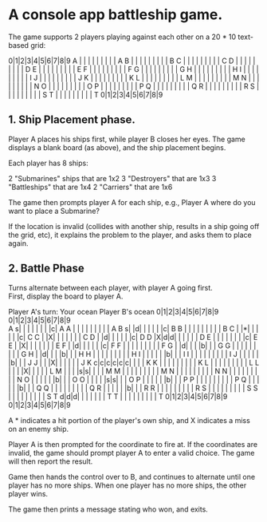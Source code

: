 # A console app battleship game.

The game supports 2 players playing against each other on a 20 * 10 text-based grid:

  0|1|2|3|4|5|6|7|8|9
A  | | | | | | | | |  A
B  | | | | | | | | |  B
C  | | | | | | | | |  C
D  | | | | | | | | |  D
E  | | | | | | | | |  E
F  | | | | | | | | |  F
G  | | | | | | | | |  G
H  | | | | | | | | |  H
I  | | | | | | | | |  I
J  | | | | | | | | |  J
K  | | | | | | | | |  K
L  | | | | | | | | |  L
M  | | | | | | | | |  M
N  | | | | | | | | |  N
O  | | | | | | | | |  O
P  | | | | | | | | |  P
Q  | | | | | | | | |  Q
R  | | | | | | | | |  R
S  | | | | | | | | |  S
T  | | | | | | | | |  T
  0|1|2|3|4|5|6|7|8|9

## 1. Ship Placement phase. 
Player A places his ships first, while player B closes her eyes.
The game displays a blank board (as above), and the ship placement begins.

Each player has 8 ships:

2 "Submarines" ships that are 1x2 
3 "Destroyers" that are 1x3
3 "Battleships" that are 1x4
2 "Carriers" that are 1x6

The game then prompts player A for each ship, e.g.,
Player A where do you want to place a Submarine?

If the location is invalid (collides with another ship, results in a ship going off the grid, etc), 
it explains the problem to the player, and asks them to place again.

## 2. Battle Phase
Turns alternate between each player, with player A going first.  
First, display the board to player A. 

Player A's turn:
     Your ocean                           Player B's ocean
  0|1|2|3|4|5|6|7|8|9                    0|1|2|3|4|5|6|7|8|9   
A s| | | | | | | |c|  A                A  | | | | | | | | |  A
B s| |d| | | | | |c|  B                B  | | | | | | | | |  B
C  | |*| | | | | |c|  C                C  | |X| | | | | | |  C
D  | |d| | | | | |c|  D                D  |X|d|d| | | | | |  D
E  | | | | | | | |c|  E                E  | |X| | | | | | |  E
F  | |d| | | | | |c|  F                F  | | | | | | | | |  F
G  | |d| | | |b| | |  G                G  | | | | | | | | |  G
H  | |d| | | |b| | |  H                H  | | | | | | | | |  H
I  | | | | | |b| | |  I                I  | | | | | | | | |  I
J  | | | | | |b| | |  J                J  | | |X| | | | | |  J
K c|c|c|c|c|c| | | |  K                K  | | | | | | | | |  K
L  | | | | | | | | |  L                L  | | | |X| | | | |  L
M  | | | |s|s| | | |  M                M  | | | | | | | | |  M
N  | | | | | | | | |  N                N  | | | | | | | | |  N
O  | | | | | |b| | |  O                O  | | | | |s|s| | |  O
P  | | | | | |b| | |  P                P  | | | | | | | | |  P
Q  | | | | | |b| | |  Q                Q  | | | | | | | | |  Q
R  | | | | | |b| | |  R                R  | | | | | | | | |  R
S  | | | | | | | | |  S                S  | | | | | | | | |  S
T d|d|d| | | | | | |  T                T  | | | | | | | | |  T
  0|1|2|3|4|5|6|7|8|9                    0|1|2|3|4|5|6|7|8|9
  
A * indicates a hit portion of the player's own ship, and X indicates a miss on an enemy ship.

Player A is then prompted for the coordinate to fire at. 
If the coordinates are invalid, the game should prompt player A to enter a valid choice. 
The game will then report the result.

Game then hands the control over to B, and continues to alternate until one player has no more ships.
When one player has no more ships, the other player wins.

The game then prints a message stating who won, and exits.
